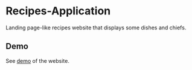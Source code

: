 # Recipes-Application
Landing page-like recipes website that displays some dishes and chiefs.
## Demo
See [demo](https://vigilant-hugle-b27b74.netlify.app) of the website.
